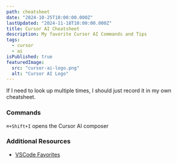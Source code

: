 ```yaml
---
path: cheatsheet
date: "2024-10-25T10:00:00.000Z"
lastUpdated: "2024-11-18T10:00:00.000Z"
title: Cursor AI Cheatsheet
description: My favorite Cursor AI Commands and Tips
tags:
  - cursor
  - ai
isPublished: true
featuredImage:
  src: "cursor-ai-logo.png"
  alt: "Cursor AI Logo"
---
```


If I need to look up multiple times, I should just record it in my own cheatsheet.

### Commands

`⌘+Shift+I` opens the Cursor AI composer

### Additional Resources

- [VSCode Favorites](https://www.marcusmth.com/cheatsheet/vscode-favorites)
